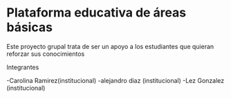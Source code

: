 # Plataforma educativa de áreas básicas
Este proyecto grupal trata de ser un apoyo a los estudiantes que quieran reforzar sus conocimientos

Integrantes

-Carolina Ramirez(institucional)
-alejandro diaz  (institucional)
-Lez Gonzalez (institucional)
